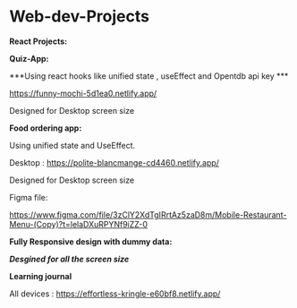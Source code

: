 # Web-dev-Projects

**React Projects:**

**Quiz-App:**

***Using react hooks like unified state , useEffect and Opentdb api key ***

https://funny-mochi-5d1ea0.netlify.app/

Designed for Desktop screen size

**Food ordering app:**

 Using unified state and UseEffect.
 
 Desktop : https://polite-blancmange-cd4460.netlify.app/
 
Designed for Desktop screen size

Figma file:

https://www.figma.com/file/3zClY2XdTgIRrtAz5zaD8m/Mobile-Restaurant-Menu-(Copy)?t=lelaDXuRPYNf9iZZ-0

**Fully Responsive design with dummy data:**

***Desgined for all the screen size***

**Learning journal**

All devices : https://effortless-kringle-e60bf8.netlify.app/





